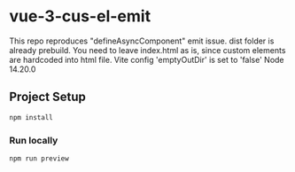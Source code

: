 # vue-3-cus-el-emit

This repo reproduces "defineAsyncComponent" emit issue.
dist folder is already prebuild. You need to leave index.html as is, since custom elements are hardcoded into html file.
Vite config 'emptyOutDir' is set to 'false'
Node 14.20.0

## Project Setup

```sh
npm install
```

### Run locally

```sh
npm run preview
```
